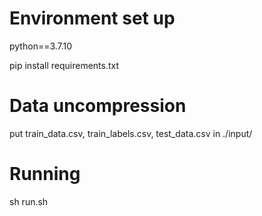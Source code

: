 # Environment set up

python==3.7.10

pip install requirements.txt

# Data uncompression

put train_data.csv, train_labels.csv, test_data.csv in ./input/

# Running

sh run.sh


